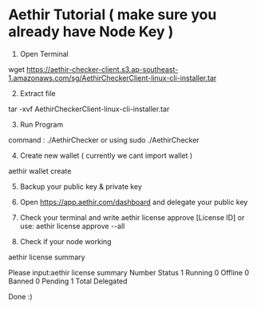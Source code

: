 # Aethir Tutorial ( make sure you already have Node Key )

1. Open Terminal

wget https://aethir-checker-client.s3.ap-southeast-1.amazonaws.com/sg/AethirCheckerClient-linux-cli-installer.tar

2. Extract file

tar -xvf AethirCheckerClient-linux-cli-installer.tar

3. Run Program 

 command : ./AethirChecker or using sudo  ./AethirChecker 

4. Create new wallet ( currently we cant import wallet )

aethir wallet create 

5. Backup your public key & private key

6. Open https://app.aethir.com/dashboard and delegate your public key 

7. Check your terminal and write aethir license approve [License ID] or 
use: aethir license approve --all

8. Check if your node working 

aethir license summary

Please input:aethir license summary
Number              Status
1                   Running
0                   Offline
0                   Banned
0                   Pending
1                   Total Delegated

Done :)

